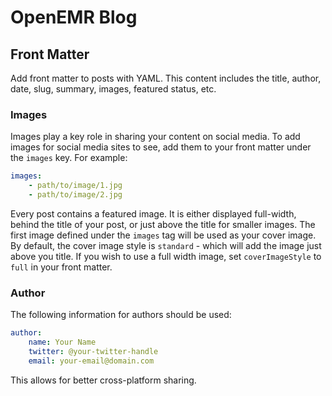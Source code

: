 # OpenEMR Blog

## Front Matter

Add front matter to posts with YAML. This content includes the title, author,
date, slug, summary, images, featured status, etc.

### Images

Images play a key role in sharing your content on social media. To add images
for social media sites to see, add them to your front matter under the `images`
key. For example:

```YAML
images:
    - path/to/image/1.jpg
    - path/to/image/2.jpg
```

Every post contains a featured image. It is either displayed full-width, behind
the title of your post, or just above the title for smaller images. The first
image defined under the `images` tag will be used as your cover image. By
default, the cover image style is `standard` - which will add the image just
above you title. If you wish to use a full width image, set `coverImageStyle` to
`full` in your front matter. 

### Author

The following information for authors should be used:

```YAML
author:
    name: Your Name
    twitter: @your-twitter-handle
    email: your-email@domain.com
```

This allows for better cross-platform sharing.
